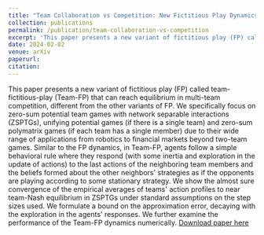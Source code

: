 ```yaml
---
title: "Team Collaboration vs Competition: New Fictitious Play Dynamics for Multi-team Zero-Sum Games"
collection: publications
permalink: /publication/team-collaboration-vs-competition
excerpt: 'This paper presents a new variant of fictitious play (FP) called team-fictitious-play (Team-FP) that can reach equilibrium in multi-team competition.'
date: 2024-02-02
venue: arXiv
paperurl: 
citation: 
---
```

This paper presents a new variant of fictitious play (FP) called team-fictitious-play (Team-FP) that can reach equilibrium in multi-team competition, different from the other variants of FP. We specifically focus on zero-sum potential team games with network separable interactions (ZSPTGs), unifying potential games (if there is a single team) and zero-sum polymatrix games (if each team has a single member) due to their wide range of applications from robotics to financial markets beyond two-team games. Similar to the FP dynamics, in Team-FP, agents follow a simple behavioral rule where they respond (with some inertia and exploration in the update of actions) to the last actions of the neighboring team members and the beliefs formed about the other neighbors' strategies as if the opponents are playing according to some stationary strategy. We show the almost sure convergence of the empirical averages of teams' action profiles to near team-Nash equilibrium in ZSPTGs under standard assumptions on the step sizes used. We formulate a bound on the approximation error, decaying with the exploration in the agents' responses. We further examine the performance of the Team-FP dynamics numerically.
[Download paper here](https://arxiv.org/pdf/2311.00778.pdf)
